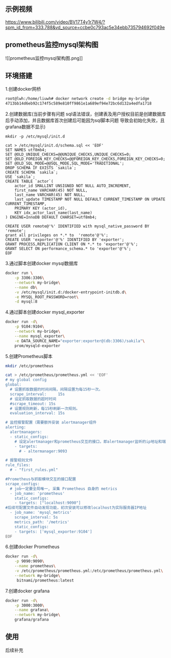 
## 示例视频
https://www.bilibili.com/video/BV17T4y1r7W4/?spm_id_from=333.788&vd_source=ccbe0c793ac5e34ebb735794692f049e

## prometheus监控mysql架构图
![[prometheus监控mysql架构图.png]]


## 环境搭建
1.创建docker网桥
```bash
root@lwh:/home/liuwh# docker network create -d bridge my-bridge
4713bb14d6eb92c174f5c589e810ff9861e1a689ef94e72bc6d132a4edfa1718
```

2.创建数据库(当前步骤有问题 sql语法错误，创建表及用户授权目前是创建数据库后手动添加，并且数据库首次创建后可能因为sql脚本问题 导致会初始化失败，且grafana数据不显示)

```mysql
mkdir -p /etc/mysql/init.d

cat > /etc/mysql/init.d/schema.sql << 'EOF'
SET NAMES utf8mb4;
SET @OLD_UNIQUE_CHECKS=@@UNIQUE_CHECKS,UNIQUE_CHECKS=0;
SET @OLD_FOREIGN_KEY_CHECKS=@@FOREIGN_KEY_CHECKS,FOREIGN_KEY_CHECKS=0;
SET @OLD_SQL_MODE=@@SQL_MODE,SQL_MODE='TRADITIONAL';
DROP SCHEMA IF EXISTS `sakila`;
CREATE SCHEMA `sakila`;
USE `sakila`;
CREATE TABLE `actor`(
	actor_id SMALLINT UNSIGNED NOT NULL AUTO_INCREMENT,
	first_name VARCHAR(45) NOT NULL,
	last_name VARCHAR(45) NOT NULL,
	last_update TIMESTAMP NOT NULL DEFAULT CURRENT_TIMESTAMP ON UPDATE CURRENT_TIMESTAMP,
	PRIMARY KEY (actor_id),
	KEY idx_actor_last_name(last_name)
) ENGINE=InnoDB DEFAULT CHARSET=utf8mb4;

CREATE USER remote@'%' IDENTIFIED with mysql_native_password BY 'remote';
grant all privileges on *.* to  'remote'@'%';
CREATE USER 'exporter'@'%' IDENTIFIED BY 'exporter';
GRANT PROCESS,REPLICATION CLIENT ON *.* to 'exporter'@'%';
GRANT SELECT ON performance_schema.* to 'exporter'@'%';
EOF
```

3.通过脚本创建docker mysql数据库

```bash
docker run \
	-p 3306:3306\
	--network my-bridge\
	--name db\
	-v /etc/mysql/init.d:/docker-entrypoint-initdb.d\
	-e MYSQL_ROOT_PASSWORD=root\
	-d mysql:8
```

4.通过脚本创建docker mysql_exporter

```bash
docker run -d\
	-p 9104:9104\
	--network my-bridge\
	--name mysql_exporter\
	-e DATA_SOURCE_NAME="exporter:exporter@(db:3306)/sakila"\
	prom/mysqld-exporter
```

5.创建Prometheus脚本
```bash
mkdir /etc/prometheus

cat > /etc/prometheus/prometheus.yml << 'EOF'
# my global config
global:
  # 设置抓取数据的时间间隔，间隔设置为每15秒一次。
  scrape_interval:     15s
  # 设定抓取数据的超时时间
  #scrape_timeout: 15s
  # 设置规则刷新，每15秒刷新一次规则。
  evaluation_interval: 15s

# 监控报警配置（需要额外安装 alertmanager组件
alerting:
  alertmanagers:
  - static_configs:
    # 设定alertmanager和prometheus交互的接口，即alertmanager监听的ip地址和端口，后续再配置
    - targets: 
      # - altermanager:9093

# 报警规则文件
rule_files:
  # - "first_rules.yml"

#Prometheus与抓取模块交互的接口配置
scrape_configs:
  # job一定要全局唯一, 采集 Prometheus 自身的 metrics
  - job_name: 'prometheus'
    static_configs:
    - targets: ["localhost:9090"]
#后续可配置文件自动发现功能，初次安装可以修改localhost为实际服务器IP地址
  - job_name: 'mysql_metrics'
    scrape_interval: 5s
    metrics_path: '/metrics'
    static_configs:
    - targets: ['mysql_exporter:9104']
EOF
```

6.创建docker Prometheus
```bash
docker run -d\
	-p 9090:9090\
	--name prometheus\
	-v /etc/prometheus/prometheus.yml:/etc/prometheus/prometheus.yml\
	--network my-bridge\
	 bitnami/prometheus:latest
```

7.创建docker  grafana
```bash
docker run -d\
	-p 3000:3000\
	--name grafana\
	--network my-bridge\
	grafana/grafana
```

## 使用

后续补充